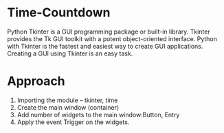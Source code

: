 # Time-Countdown

Python Tkinter is a GUI programming package or built-in library. 
Tkinter provides the Tk GUI toolkit with a potent object-oriented interface. 
Python with Tkinter is the fastest and easiest way to create GUI applications.
Creating a GUI using Tkinter is an easy task.


# Approach 
1. Importing the module – tkinter, time
2. Create the main window (container)
3. Add number of widgets to the main window:Button, Entry
4. Apply the event Trigger on the widgets.
